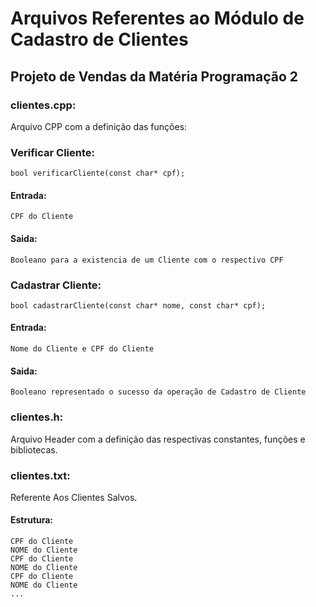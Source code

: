 # Arquivos Referentes ao Módulo de Cadastro de Clientes
## Projeto de Vendas da Matéria Programação 2

### clientes.cpp:
Arquivo CPP com a definição das funções:

### Verificar Cliente:

	bool verificarCliente(const char* cpf);

#### Entrada:
	CPF do Cliente
#### Saida:
	Booleano para a existencia de um Cliente com o respectivo CPF

### Cadastrar Cliente:

	bool cadastrarCliente(const char* nome, const char* cpf);

#### Entrada:
	Nome do Cliente e CPF do Cliente
#### Saida:
	Booleano representado o sucesso da operação de Cadastro de Cliente

### clientes.h: 
Arquivo Header com a definição das respectivas constantes, funções e bibliotecas.

### clientes.txt:
Referente Aos Clientes Salvos.

#### Estrutura:

	CPF do Cliente
	NOME do Cliente
	CPF do Cliente
	NOME do Cliente
	CPF do Cliente
	NOME do Cliente
	...